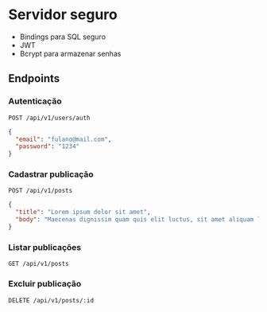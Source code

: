 # Servidor seguro

- Bindings para SQL seguro
- JWT
- Bcrypt para armazenar senhas

## Endpoints

### Autenticação

`POST /api/v1/users/auth`

```json
{
  "email": "fulano@mail.com",
  "password": "1234"
}
```

### Cadastrar publicação

`POST /api/v1/posts`

```json
{
  "title": "Lorem ipsum dolor sit amet",
  "body": "Maecenas dignissim quam quis elit luctus, sit amet aliquam libero posuere. Praesent sed lacus et tortor lacinia egestas non a felis. Nam sit amet erat nec quam rhoncus viverra. Interdum et malesuada fames ac ante ipsum primis in faucibus. Vivamus tempus mollis nibh, euismod dignissim justo pharetra sed. Vestibulum non viverra est, non tristique neque. Sed egestas, libero non vestibulum consequat, urna nisi lacinia felis, at tristique sapien magna id neque. Praesent pellentesque semper condimentum. In hendrerit fringilla justo. Vivamus ut molestie neque. Praesent vel eros quis urna feugiat mattis et a velit. Nam suscipit ornare facilisis. Etiam non elit ullamcorper nunc interdum dignissim ac a diam. Pellentesque a lectus sit amet mi fringilla congue. Curabitur vestibulum felis ac urna pretium, eget suscipit risus dictum."
}
```

### Listar publicações

`GET /api/v1/posts`

### Excluir publicação

`DELETE /api/v1/posts/:id`
